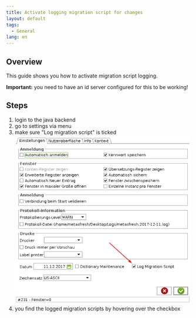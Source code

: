 ```yaml
---
title: Activate logging migration script for changes
layout: default
tags:  
  - General
lang: en
---
```


## Overview

This guide shows you how to activate migration script logging.

**Important:** you need to have an id server configured for this to be working!

## Steps

1. login to the java backend
1. go to settings via menu
1. make sure "Log migration script" is ticked
![](assets/log_migration_script-cb71a.png)
1. you find the logged migration scripts by hovering over the checkbox
